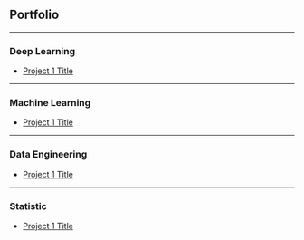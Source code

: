 ## Portfolio

---

### Deep Learning

- [Project 1 Title](http://example.com/)

---

### Machine Learning

- [Project 1 Title](http://example.com/)

---

### Data Engineering

- [Project 1 Title](http://example.com/)

---

### Statistic

- [Project 1 Title](http://example.com/)
